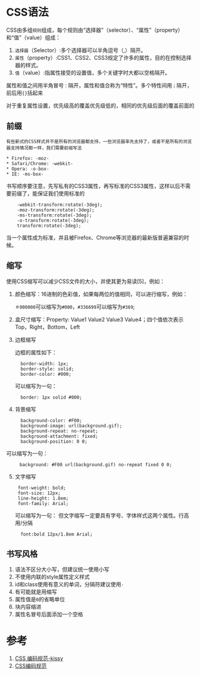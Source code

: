 # CSS语法

CSS由多组`规则`组成，每个规则由“选择器”（selector）、“属性”（property）和“值”（value）组成：

1. `选择器`（Selector）:多个选择器可以半角逗号（,）隔开。
2. `属性`（property）:CSS1、CSS2、CSS3规定了许多的属性，目的在控制选择器的样式。
3. `值`（value）:指属性接受的设置值，多个关键字时大都以空格隔开。


属性和值之间用半角冒号`：`隔开，属性和值合称为“特性”。多个特性间用`；`隔开，前后用`{}`括起来

对于重复属性设置，优先级高的覆盖优先级低的，相同的优先级后面的覆盖前面的

## 前缀

	有些新式的CSS样式并不是所有的浏览器都支持，一些浏览器率先支持了，或者不是所有的浏览器支持情况都一样，我们需要前缀写法

	* Firefox: -moz-
	* Safari/Chrome: -webkit-
	* Opera: -o-box-
	* IE: -ms-box-

书写顺序要注意，先写私有的CSS3属性，再写标准的CSS3属性，这样以后不需要前缀了，能保证我们使用标准的

		-webkit-transform:rotate(-3deg);
		-moz-transform:rotate(-3deg);
		-ms-transform:rotate(-3deg);
		-o-transform:rotate(-3deg);
		transform:rotate(-3deg);

当一个属性成为标准，并且被Firefox、Chrome等浏览器的最新版普遍兼容的时候。


## 缩写

使用CSS缩写可以减少CSS文件的大小，并使其更为易读[5]，例如：

1. 颜色缩写：16进制的色彩值，如果每两位的值相同，可以进行缩写，例如：

	`＃000000`可以缩写为`#000`，`#336699`可以缩写为`#369`;

2. 盒尺寸缩写：Property: Value1 Value2 Value3 Value4；四个值依次表示Top，Right，Bottom，Left

3. 边框缩写

	边框的属性如下：

	     border-width: 1px;
	     border-style: solid;
	     border-color: #000;

	可以缩写为一句：

	     border: 1px solid #000;

4. 背景缩写

	     background-color: #F00;
	     background-image: url(background.gif);
	     background-repeat: no-repeat;
	     background-attachment: fixed;
	     background-position: 0 0;

可以缩写为一句：

	     background: #F00 url(background.gif) no-repeat fixed 0 0;

5. 文字缩写

		font-weight: bold;
		font-size: 12px;
		line-height: 1.8em;
		font-family: Arial;

	可以缩写为一句： 但文字缩写一定要具有字号、字体样式这两个属性。行高用/分隔

	     font:bold 12px/1.8em Arial;

## 书写风格

1. 语法不区分大小写，但建议统一使用小写
2.  不使用内联的style属性定义样式
3.  id和class使用有意义的单词，分隔符建议使用`-`
4.  有可能就是用缩写
5.  属性值是`0`的省略单位
6.  块内容缩进
7.  属性名冒号后面添加一个空格


# 参考

1. [CSS 编码规范-kissy](http://docs.kissyui.com/1.4/docs/html/tutorials/style-guide/css-coding-style.html)
2. [CSS编码规范](https://github.com/fex-team/styleguide/blob/master/css.md)
